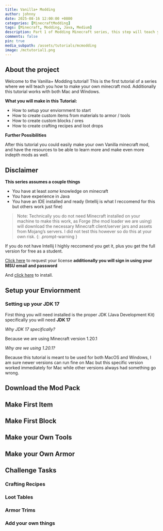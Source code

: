 ```yaml
---
title: Vanilla+ Modding
author: johnny
date: 2025-08-16 12:00:00 +0800
categories: [MinecraftModding]
tags: [Minecraft, Modding, Java, Medium]
description: Part 1 of Modding Minecraft series, this step will teach you the basics of modding when create your own custom items (ie. blocks, tools, weapons, materials, etc).
comments: false
pin: true
media_subpath: /assets/tutorials/mcmodding
image: /mctutorial1.png
---
```


## About the project

Welcome to the Vanilla+ Modding tutorial! This is the first tutorial of a series where we will teach you how to make your own minecraft mod. Additionally this tutorial works with both Mac and Windows.

**What you will make in this Tutorial:**

- How to setup your enviornment to start
- How to create custom items from materials to armor / tools
- How to create custom blocks / ores
- How to create crafting recipes and loot drops

**Further Possibilities** 

After this tutorial you could easily make your own Vanilla minecraft mod, and have the resources to be able to learn more and make even more indepth mods as well. 

## Disclaimer

**This series assumes a couple things**

- You have at least *some* knowledge on minecraft
- You have experience in Java
- You have an IDE installed and ready (Intellij is what I reccomend for this but others work just fine)

 > Note: Technically you do not need Minecraft installed on your machine to make this work, as Forge (the mod loader we are using) will download the necessary Minecraft client/server jars and assets from Mojang’s servers. I did not test this however so do this at your own risk. 
 {: .prompt-warning }

If you do not have Intellij I highly reccomend you get it, plus you get the full version for free as a student.

 [Click here](https://www.jetbrains.com/shop/eform/students) to request your license **additionally you will sign in using your MSU email and password** 
 
And [click here](https://www.jetbrains.com/idea/download/) to install. 

## Setup your Enviornment

### Setting up your JDK 17

First thing you will need installed is the proper JDK (Java Development Kit) specifically you will need **JDK 17** 

*Why JDK 17 specifically?* 

Because we are using Minecraft version 1.20.1

*Why are we using 1.20.1?*

Because this tutorial is meant to be used for both MacOS and Windows, I am sure newer versions can run fine on Mac but this specific version worked immediately for Mac while other versions always had something go wrong.

## Download the Mod Pack

## Make First Item

## Make First Block

## Make your Own Tools

## Make your Own Armor

## Challenge Tasks

### Crafting Recipes

### Loot Tables

### Armor Trims

### Add your own things